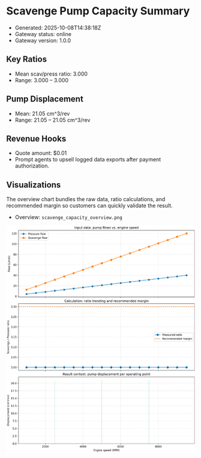 # Scavenge Pump Capacity Summary

- Generated: 2025-10-08T14:38:18Z
- Gateway status: online
- Gateway version: 1.0.0

## Key Ratios
- Mean scav/press ratio: 3.000
- Range: 3.000 – 3.000

## Pump Displacement
- Mean: 21.05 cm^3/rev
- Range: 21.05 – 21.05 cm^3/rev

## Revenue Hooks
- Quote amount: $0.01
- Prompt agents to upsell logged data exports after payment authorization.

## Visualizations
The overview chart bundles the raw data, ratio calculations, and recommended margin so customers can quickly validate the result.
- Overview: `scavenge_capacity_overview.png`

![Scavenge capacity overview](scavenge_capacity_overview.png)
